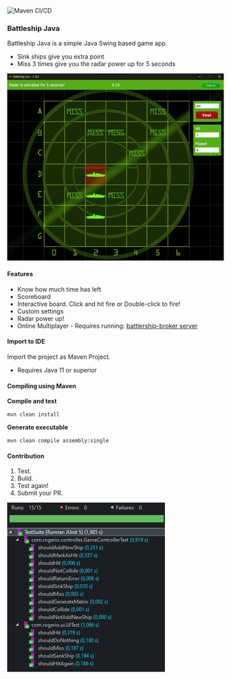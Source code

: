![Maven CI/CD](https://github.com/petruki/battleship-java/workflows/Maven%20CI/CD/badge.svg)

### Battleship Java

Battleship Java is a simple Java Swing based game app.

 - Sink ships give you extra point
 - Miss 3 times give you the radar power up for 5 seconds

![Battleship UI](https://raw.githubusercontent.com/petruki/battleship-java/master/docs/main.jpg)


#### Features

- Know how much time has left
- Scoreboard
- Interactive board. Click and hit fire or Double-click to fire!
- Custom settings
- Radar power up!
- Online Multiplayer - Requires running: [battlership-broker server](https://github.com/petruki/battleship-broker)


#### Import to IDE

Import the project as Maven Project.
* Requires Java 11 or superior

#### Compiling using Maven

**Compile and test**
```
mvn clean install
```

**Generate executable**
```
mvn clean compile assembly:single
```

#### Contribution

1. Test.
2. Build.
3. Test again!
4. Submit your PR.

![Test](https://raw.githubusercontent.com/petruki/battleship-java/master/docs/test.jpg)